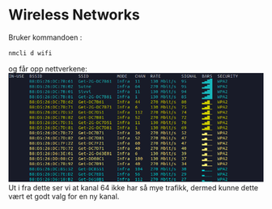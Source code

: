 # Wireless Networks
Bruker kommandoen : 
```cmd
nmcli d wifi
```
og får opp nettverkene:  
![networks](networks.png)  
Ut i fra dette ser vi at kanal 64 ikke har så mye trafikk, dermed kunne dette vært et godt valg for en ny kanal.
